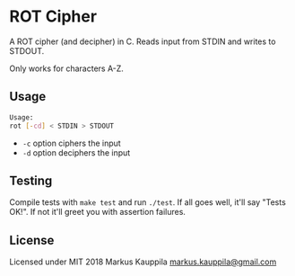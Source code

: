 # ROT Cipher

A ROT cipher (and decipher) in C. Reads input from STDIN and writes to STDOUT.

Only works for characters A-Z.

## Usage

```bash
Usage:
rot [-cd] < STDIN > STDOUT
```
- `-c` option ciphers the input
- `-d` option deciphers the input

## Testing

Compile tests with `make test` and run `./test`. If all goes well, it'll say "Tests OK!". If not it'll greet you with assertion failures.

## License

Licensed under MIT 2018 Markus Kauppila <markus.kauppila@gmail.com>